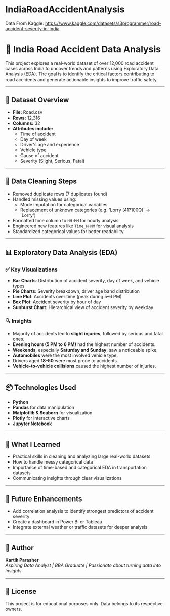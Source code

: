 # IndiaRoadAccidentAnalysis
Data From Kaggle: https://www.kaggle.com/datasets/s3programmer/road-accident-severity-in-india
# 🚧 India Road Accident Data Analysis

This project explores a real-world dataset of over 12,000 road accident cases across India to uncover trends and patterns using Exploratory Data Analysis (EDA). The goal is to identify the critical factors contributing to road accidents and generate actionable insights to improve traffic safety.

---

## 📁 Dataset Overview

- **File:** Road.csv  
- **Rows:** 12,316  
- **Columns:** 32  
- **Attributes include:**  
  - Time of accident  
  - Day of week  
  - Driver's age and experience  
  - Vehicle type  
  - Cause of accident  
  - Severity (Slight, Serious, Fatal)

---

## 🧹 Data Cleaning Steps

- Removed duplicate rows (7 duplicates found)
- Handled missing values using:
  - Mode imputation for categorical variables
  - Replacement of unknown categories (e.g. 'Lorry (41?100Q)' → 'Lorry')
- Formatted time column to `HH:MM` for hourly analysis
- Engineered new features like `Time_HHMM` for visual analysis
- Standardized categorical values for better readability

---

## 📊 Exploratory Data Analysis (EDA)

### ✅ Key Visualizations
- **Bar Charts**: Distribution of accident severity, day of week, and vehicle types
- **Pie Charts**: Severity breakdown, driver age band distribution
- **Line Plot**: Accidents over time (peak during 5–6 PM)
- **Box Plot**: Accident severity by hour of day
- **Sunburst Chart**: Hierarchical view of accident severity by weekday

### 🔍 Insights

- Majority of accidents led to **slight injuries**, followed by serious and fatal ones.
- **Evening hours (5 PM to 6 PM)** had the highest number of accidents.
- **Weekends**, especially **Saturday and Sunday**, saw a noticeable spike.
- **Automobiles** were the most involved vehicle type.
- Drivers aged **18–50** were most prone to accidents.
- **Vehicle-to-vehicle collisions** caused the highest number of injuries.

---

## 📦 Technologies Used

- **Python**
- **Pandas** for data manipulation
- **Matplotlib & Seaborn** for visualization
- **Plotly** for interactive charts
- **Jupyter Notebook**

---

## 💬 What I Learned

- Practical skills in cleaning and analyzing large real-world datasets
- How to handle messy categorical data
- Importance of time-based and categorical EDA in transportation datasets
- Communicating insights through clear visualizations

---

## 📌 Future Enhancements

- Add correlation analysis to identify strongest predictors of accident severity
- Create a dashboard in Power BI or Tableau
- Integrate external weather or traffic datasets for deeper analysis

---

## 🧠 Author

**Kartik Parasher**  
*Aspiring Data Analyst | BBA Graduate | Passionate about turning data into insights*

---

## 📄 License

This project is for educational purposes only. Data belongs to its respective owners.

